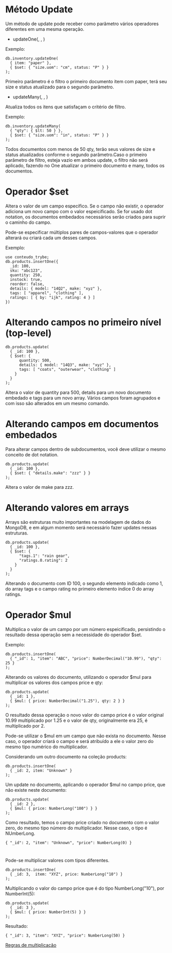 # Método Update


Um método de update pode receber como parâmetro vários operadores diferentes em uma mesma operação.

- updateOne(<filtro>, <update>, <opcoes>)

Exemplo:
```
db.inventory.updateOne(
  { item: "paper" },
  { $set: { "size.uom": "cm", status: "P" } }
);
```

Primeiro parâmetro é o filtro o primeiro documento item com paper, terá seu size e status atualizado para o segundo parâmetro. 

- updateMany(<filtro>, <update>, <opcoes>)

Atualiza todos os itens que satisfaçam o critério de filtro.

Exemplo:
```
db.inventory.updateMany(
  { "qty": { $lt: 50 } },
  { $set: { "size.uom": "in", status: "P" } }
);
```

Todos documentos com menos de 50 qty, terão seus valores de size e status atualizados conforme o segundo parâmetro.Caso o primeiro parâmetro de filtro, esteja vazio em ambos update, o filtro não será aplicado, fazendo no One atualizar o primeiro documento e many, todos os documentos.

# Operador $set

Altera o valor de um campo específico.
Se o campo não existir, o operador adiciona um novo campo com o valor espeicificado. Se for usado dot notation, os documentos embedados necessários serão criados para suprir o caminho do campo.

Pode-se especificar múltiplos pares de campos-valores que o operador alterará ou criará cada um desses campos.

Exemplo:
```
use conteudo_trybe;
db.products.insertOne({
  _id: 100,
  sku: "abc123",
  quantity: 250,
  instock: true,
  reorder: false,
  details: { model: "14Q2", make: "xyz" },
  tags: [ "apparel", "clothing" ],
  ratings: [ { by: "ijk", rating: 4 } ]
})
```

# Alterando campos no primeiro nível (top-level)
```
db.products.update(
  { _id: 100 },
  { $set: {
      quantity: 500,
      details: { model: "14Q3", make: "xyz" },
      tags: [ "coats", "outerwear", "clothing" ]
    }
  }
);
```

Altera o valor de quantity para 500, details para um novo documento embedado e tags para um novo array.
Vários campos foram agrupados e com isso são alterados em um mesmo comando.

# Alterando campos em documentos embedados

Para alterar campos dentro de subdocumentos, você deve utilizar o mesmo conceito de dot notation.
```
db.products.update(
  { _id: 100 },
  { $set: { "details.make": "zzz" } }
);
```
Altera o valor de make para zzz.

# Alterando valores em arrays

Arrays são estruturas muito importantes na modelagem de dados do MongoDB, e em algum momento será necessário fazer updates nessas estruturas.
```
db.products.update(
  { _id: 100 },
  { $set: {
      "tags.1": "rain gear",
      "ratings.0.rating": 2
    }
  }
);
```
Alterando o documento com ID 100, o segundo elemento indicado como 1, do array tags e o campo rating no primeiro elemento índice 0 do array ratings.

# Operador $mul

Multiplica o valor de um campo por um número espeicificado, persistindo o resultado dessa operação sem a necessidade do operador $set.

Exemplo:
```
db.products.insertOne(
  { "_id": 1, "item": "ABC", "price": NumberDecimal("10.99"), "qty": 25 }
);
```

Alterando os valores do documento, utilizando o operador $mul para multiplicar os valores dos campos price e qty:
```
db.products.update(
  { _id: 1 },
  { $mul: { price: NumberDecimal("1.25"), qty: 2 } }
);
```
O resultado dessa operação o novo valor do campo price é o valor original 10.99 multiplicado por 1.25 e o valor de qty, originalmente era 25, é multiplicado por 2.

Pode-se utilizar o $mul em um campo que não exista no documento. Nesse caso, o operador criará o campo e será atribuído a ele o valor zero do mesmo tipo numérico do multiplicador.

Considerando um outro documento na coleção products:
```
db.products.insertOne(
  { _id: 2, item: "Unknown" }
);
```

Um update no documento, aplicando o operador $mul no campo price, que não existe neste documento:
```
db.products.update(
  { _id: 2 },
  { $mul: { price: NumberLong("100") } }
);
```

Como resultado, temos o campo price criado no documento com o valor zero, do mesmo tipo número do multiplicador. Nesse caso, o tipo é NUmberLong.
```
{ "_id": 2, "item": "Unknown", "price": NumberLong(0) }
```
#
Pode-se multiplicar valores com tipos diferentes.
```
db.products.insertOne(
  { _id: 3,  item: "XYZ", price: NumberLong("10") }
);
```

Multiplicando o valor do campo price que é do tipo NumberLong("10"), por NumberInt(5):
```
db.products.update(
  { _id: 3 },
  { $mul: { price: NumberInt(5) } }
);
```

Resultado:
```
{ "_id": 3, "item": "XYZ", "price": NumberLong(50) }
```

[Regras de multiplicação](https://www.mongodb.com/docs/manual/reference/operator/update/mul/#multiplication-type-conversion)

